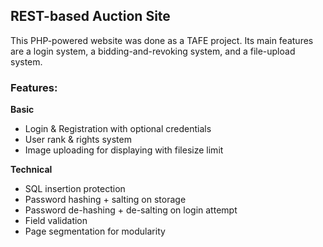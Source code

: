 ## REST-based Auction Site

This PHP-powered website was done as a TAFE project. Its main features are a login system, a bidding-and-revoking system, and a file-upload system.

### Features:
**Basic**
- Login & Registration with optional credentials
- User rank & rights system
- Image uploading for displaying with filesize limit

**Technical**
- SQL insertion protection
- Password hashing + salting on storage
- Password de-hashing + de-salting on login attempt
- Field validation
- Page segmentation for modularity
